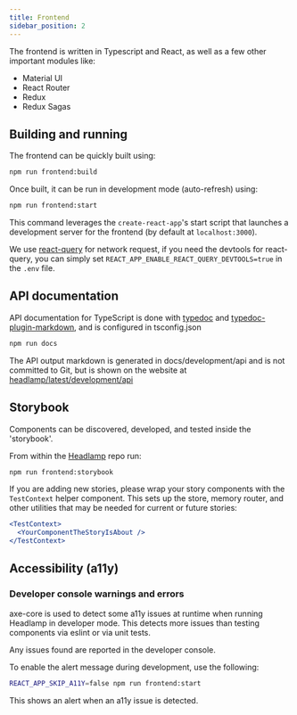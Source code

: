 ```yaml
---
title: Frontend
sidebar_position: 2
---
```


The frontend is written in Typescript and React, as well as a few other important modules like:

- Material UI
- React Router
- Redux
- Redux Sagas

## Building and running

The frontend can be quickly built using:

```bash
npm run frontend:build
```

Once built, it can be run in development mode (auto-refresh) using:

```bash
npm run frontend:start
```

This command leverages the `create-react-app`'s start script that launches
a development server for the frontend (by default at `localhost:3000`).

We use [react-query](https://tanstack.com/query/latest/docs/framework/react/overview) 
for network request, if you need the devtools for react-query, you can simply set `REACT_APP_ENABLE_REACT_QUERY_DEVTOOLS=true` in the `.env` file.

## API documentation

API documentation for TypeScript is done with [typedoc](https://typedoc.org/) and [typedoc-plugin-markdown](https://github.com/tgreyuk/typedoc-plugin-markdown), and is configured in tsconfig.json

```bash
npm run docs
```

The API output markdown is generated in docs/development/api and is not
committed to Git, but is shown on the website at
[headlamp/latest/development/api](https://headlamp.dev/docs/latest/development/api/)

## Storybook

Components can be discovered, developed, and tested inside the 'storybook'.

From within the [Headlamp](https://github.com/kubernetes-sigs/headlamp/) repo run:

```bash
npm run frontend:storybook
```

If you are adding new stories, please wrap your story components with the `TestContext` helper
component. This sets up the store, memory router, and other utilities that may be needed for
current or future stories:

```jsx
<TestContext>
  <YourComponentTheStoryIsAbout />
</TestContext>
```

## Accessibility (a11y)

### Developer console warnings and errors

axe-core is used to detect some a11y issues at runtime when running
Headlamp in developer mode. This detects more issues than testing
components via eslint or via unit tests.

Any issues found are reported in the developer console.

To enable the alert message during development, use the following:

```bash
REACT_APP_SKIP_A11Y=false npm run frontend:start
```

This shows an alert when an a11y issue is detected.

